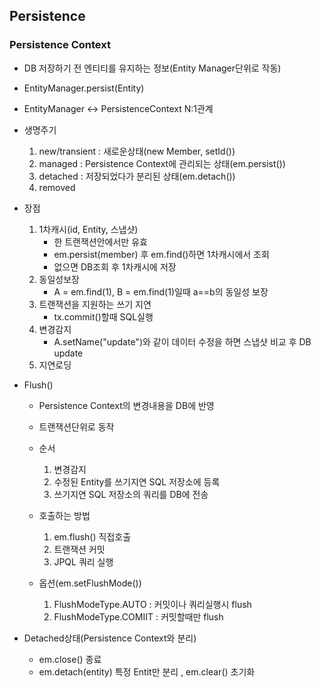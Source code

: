 ## Persistence

### Persistence Context
 - DB 저장하기 전 엔티티를 유지하는 정보(Entity Manager단위로 작동)
 - EntityManager.persist(Entity)
 - EntityManager <-> PersistenceContext N:1관계

 - 생명주기
    1. new/transient : 새로운상태(new Member, setId())
    2. managed : Persistence Context에 관리되는 상태(em.persist())
    3. detached : 저장되었다가 분리된 상태(em.detach())
    4. removed

 - 장점
    1. 1차캐시(id, Entity, 스냅샷)
        - 한 트랜잭션안에서만 유효
        - em.persist(member) 후 em.find()하면 1차캐시에서 조회
        - 없으면 DB조회 후 1차캐시에 저장
    2. 동일성보장
        - A = em.find(1), B = em.find(1)일때 a==b의 동일성 보장
    3. 트랜잭션을 지원하는 쓰기 지연
        - tx.commit()할때 SQL실행
    4. 변경감지
        - A.setName("update")와 같이 데이터 수정을 하면 스냅샷 비교 후 DB update
    5. 지연로딩   

 - Flush()
    - Persistence Context의 변경내용을 DB에 반영
    - 트랜잭션단위로 동작
    
    - 순서
        1. 변경감지
        2. 수정된 Entity를 쓰기지연 SQL 저장소에 등록
        3. 쓰기지연 SQL 저장소의 쿼리를 DB에 전송
    
    - 호출하는 방법
        1. em.flush() 직접호출
        2. 트랜잭션 커밋
        3. JPQL 쿼리 실행
    
    - 옵션(em.setFlushMode())
        1. FlushModeType.AUTO : 커밋이나 쿼리실행시 flush
        2. FlushModeType.COMIIT : 커밋할때만 flush

  - Detached상태(Persistence Context와 분리)
    - em.close() 종료
    - em.detach(entity) 특정 Entit만 분리
    , em.clear() 초기화
